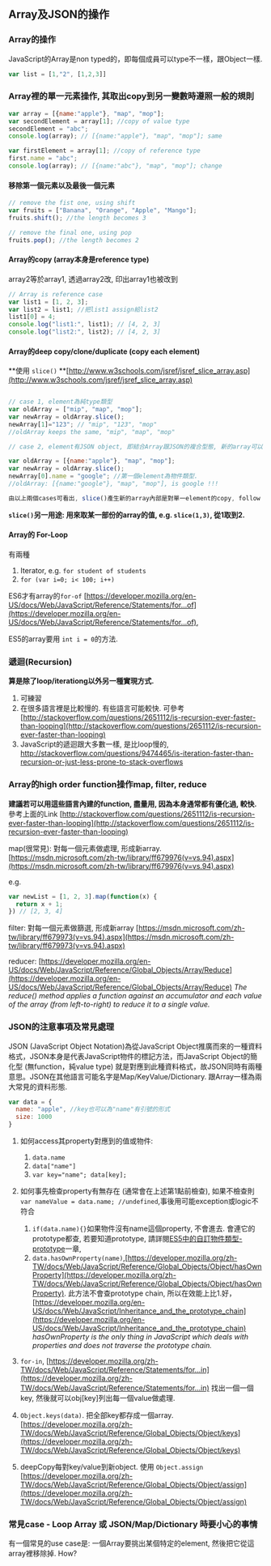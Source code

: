 ## Array及JSON的操作

### Array的操作

JavaScript的Array是non typed的，即每個成員可以type不一樣，跟Object一樣.

~~~ javascript
var list = [1,"2", [1,2,3]]
~~~

### Array裡的單一元素操作, 其取出copy到另一變數時遵照一般的規則

~~~ javascript
var array = [{name:"apple"}, "map", "mop"];
var secondElement = array[1]; //copy of value type
secondElement = "abc";
console.log(array); // [{name:"apple"}, "map", "mop"]; same

var firstElement = array[1]; //copy of reference type
first.name = "abc";
console.log(array); // [{name:"abc"}, "map", "mop"]; change
~~~

#### 移除第一個元素以及最後一個元素

~~~ javascript
// remove the fist one, using shift
var fruits = ["Banana", "Orange", "Apple", "Mango"];
fruits.shift(); //the length becomes 3

// remove the final one, using pop
fruits.pop(); //the length becomes 2
~~~

#### Array的copy (array本身是reference type)

array2等於array1, 透過array2改, 印出array1也被改到

~~~ javascript
// Array is reference case
var list1 = [1, 2, 3];
var list2 = list1; //把list1 assign給list2
list1[0] = 4;
console.log("list1:", list1); // [4, 2, 3]
console.log("list2:", list2); // [4, 2, 3]
~~~
#### Array的deep copy/clone/duplicate (copy each element)

**使用 `slice()` **[http://www.w3schools.com/jsref/jsref_slice_array.asp](http://www.w3schools.com/jsref/jsref_slice_array.asp)
~~~ javascript

// case 1, element為純type類型
var oldArray = ["mip", "map", "mop"];
var newArray = oldArray.slice();
newArray[1]="123"; // "mip", "123", "mop"
//oldArray keeps the same, "mip", "map", "mop"

// case 2, element有JSON object, 即結合Array跟JSON的複合型態, 新的array可以改到舊的array的key/value嗎? yes.

var oldArray = [{name:"apple"}, "map", "mop"];
var newArray = oldArray.slice();
newArray[0].name = "google"; //第一個element為物件類型.
//oldArray: [{name:"google"}, "map", "mop"], is google !!!

由以上兩個cases可看出, slice()產生新的array內部是對單一element的copy, follow value/reference的rule.    

~~~

**`slice()`另一用途: 用來取某一部份的array的值, e.g. `slice(1,3)`, 從1取到2.**

#### Array的 For-Loop
有兩種
1. Iterator, e.g. `for student of students`
2. `for (var i=0; i< 100; i++)`

ES6才有array的`for-of` [https://developer.mozilla.org/en-US/docs/Web/JavaScript/Reference/Statements/for...of](https://developer.mozilla.org/en-US/docs/Web/JavaScript/Reference/Statements/for...of),

ES5的array要用 `int i = 0`的方法.

### 遞迴(Recursion)

**算是除了loop/iterationg以外另一種實現方式.**

1. 可練習
2. 在很多語言裡是比較慢的. 有些語言可能較快. 可參考 [http://stackoverflow.com/questions/2651112/is-recursion-ever-faster-than-looping](http://stackoverflow.com/questions/2651112/is-recursion-ever-faster-than-looping)
3. JavaScript的遞迴跟大多數一樣, 是比loop慢的, http://stackoverflow.com/questions/9474465/is-iteration-faster-than-recursion-or-just-less-prone-to-stack-overflows

### Array的high order function操作map, filter, reduce

**建議若可以用這些語言內建的function, 盡量用, 因為本身通常都有優化過, 較快.** 參考上面的Link [http://stackoverflow.com/questions/2651112/is-recursion-ever-faster-than-looping](http://stackoverflow.com/questions/2651112/is-recursion-ever-faster-than-looping)

map(很常見): 對每一個元素做處理, 形成新array. [https://msdn.microsoft.com/zh-tw/library/ff679976(v=vs.94).aspx](https://msdn.microsoft.com/zh-tw/library/ff679976(v=vs.94).aspx)

e.g.
~~~ javascript
var newList = [1, 2, 3].map(function(x) {
  return x + 1;
}) // [2, 3, 4]
~~~

filter: 對每一個元素做篩選, 形成新array [https://msdn.microsoft.com/zh-tw/library/ff679973(v=vs.94).aspx](https://msdn.microsoft.com/zh-tw/library/ff679973(v=vs.94).aspx)

reducer: [https://developer.mozilla.org/en-US/docs/Web/JavaScript/Reference/Global_Objects/Array/Reduce](https://developer.mozilla.org/en-US/docs/Web/JavaScript/Reference/Global_Objects/Array/Reduce)
*The reduce() method applies a function against an accumulator and each value of the array (from left-to-right) to reduce it to a single value.*

### JSON的注意事項及常見處理

JSON (JavaScript Object Notation)為從JavaScript Object推廣而來的一種資料格式，JSON本身是代表JavaScript物件的標記方法，而JavaScript Object的簡化型 (無function，純value type) 就是對應到此種資料格式，故JSON同時有兩種意思。JSON在其他語言可能名字是Map/KeyValue/Dictionary. 跟Array一樣為兩大常見的資料形態.

~~~ javascript
var data = {
  name: "apple", //key也可以為"name"有引號的形式
  size: 1000
}
~~~

1. 如何access其property對應到的值或物件:

    1. `data.name`
    2. `data["name"]`
    3. `var key="name"; data[key];`

2. 如何事先檢查property有無存在 (通常會在上述第1點前檢查), 如果不檢查則  `var nameValue = data.name; //undefined`,事後用可能exception或logic不符合

    1. `if(data.name){}`如果物件沒有name這個property, 不會進去. 會連它的prototype都查, 若要知道prototype, 請詳閱[ES5中的自訂物件類型-prototype](es5/prototype.md)一章,  
    2. `data.hasOwnProperty(name)`,[https://developer.mozilla.org/zh-TW/docs/Web/JavaScript/Reference/Global_Objects/Object/hasOwnProperty](https://developer.mozilla.org/zh-TW/docs/Web/JavaScript/Reference/Global_Objects/Object/hasOwnProperty). 此方法不會查prototype chain, 所以在效能上比1.好，[https://developer.mozilla.org/en-US/docs/Web/JavaScript/Inheritance_and_the_prototype_chain](https://developer.mozilla.org/en-US/docs/Web/JavaScript/Inheritance_and_the_prototype_chain) *hasOwnProperty is the only thing in JavaScript which deals with properties and does not traverse the prototype chain.*

3. `for-in`, [https://developer.mozilla.org/zh-TW/docs/Web/JavaScript/Reference/Statements/for...in](https://developer.mozilla.org/zh-TW/docs/Web/JavaScript/Reference/Statements/for...in)
 找出一個一個key, 然後就可以obj[key]列出每一個value做處理.

4. `Object.keys(data)`. 把全部key都存成一個array. [https://developer.mozilla.org/zh-TW/docs/Web/JavaScript/Reference/Global_Objects/Object/keys](https://developer.mozilla.org/zh-TW/docs/Web/JavaScript/Reference/Global_Objects/Object/keys)

5. deepCopy每對key/value到新object. 使用 `Object.assign` [https://developer.mozilla.org/zh-TW/docs/Web/JavaScript/Reference/Global_Objects/Object/assign](https://developer.mozilla.org/zh-TW/docs/Web/JavaScript/Reference/Global_Objects/Object/assign)

### 常見case - Loop Array 或 JSON/Map/Dictionary 時要小心的事情

有一個常見的use case是: 一個Array要挑出某個特定的element, 然後把它從這array裡移除掉. How?
